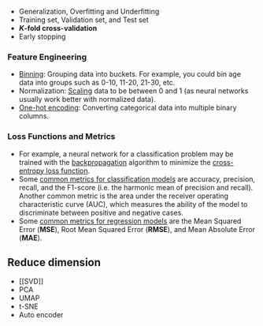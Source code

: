 - Generalization, Overfitting and Underfitting
- Training set, Validation set, and Test set
- **_K_-fold cross-validation**
- Early stopping
### Feature Engineering
- [Binning](https://scikit-learn.org/stable/modules/preprocessing.html#preprocessing-discretization): Grouping data into buckets. For example, you could bin age data into groups such as 0-10, 11-20, 21-30, etc.
- Normalization: [Scaling](https://scikit-learn.org/stable/modules/generated/sklearn.preprocessing.StandardScaler.html) data to be between 0 and 1 (as neural networks usually work better with normalized data).
- [One-hot encoding](https://scikit-learn.org/stable/modules/generated/sklearn.preprocessing.OneHotEncoder.html): Converting categorical data into multiple binary columns.
### Loss Functions and Metrics
- For example, a neural network for a classification problem may be trained with the [backpropagation](https://en.wikipedia.org/wiki/Backpropagation) algorithm to minimize the [cross-entropy loss function](https://machinelearningmastery.com/cross-entropy-for-machine-learning/).
- Some [common metrics for classification models](https://en.wikipedia.org/wiki/Evaluation_of_binary_classifiers) are accuracy, precision, recall, and the F1-score (i.e. the harmonic mean of precision and recall). Another common metric is the area under the receiver operating characteristic curve (AUC), which measures the ability of the model to discriminate between positive and negative cases.
- Some [common metrics for regression models](https://machinelearningmastery.com/regression-metrics-for-machine-learning/) are the Mean Squared Error (**MSE**), Root Mean Squared Error (**RMSE**), and Mean Absolute Error (**MAE**).
## Reduce dimension
- [[SVD]]
- PCA
- UMAP
- t-SNE
- Auto encoder